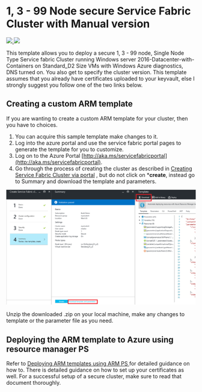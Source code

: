 #  1, 3 - 99 Node secure Service Fabric Cluster with Manual version
<a href="https://portal.azure.com/#create/Microsoft.Template/uri/https%3A%2F%2Fraw.githubusercontent.com%2FAzure%2Fazure-quickstart-templates%2Fmaster%2Fservice-fabric-secure-cluster-5-node-1-nodetype%2Fazuredeploy.json" target="_blank">
    <img src="http://azuredeploy.net/deploybutton.png"/>
</a>
<a href="http://armviz.io/#/?load=https%3A%2F%2Fraw.githubusercontent.com%2FAzure%2Fazure-quickstart-templates%2Fmaster%2Fservice-fabric-secure-cluster-5-node-1-nodetype%2Fazuredeploy.json" target="_blank">
    <img src="http://armviz.io/visualizebutton.png"/>
</a>

This template allows you to deploy a secure 1, 3 - 99  node, Single Node Type Service fabric Cluster running Windows server 2016-Datacenter-with-Containers on Standard_D2 Size VMs with Windows Azure diagnostics, DNS turned on. You also get to specify the cluster version. This template assumes that you already have certificates uploaded to your keyvault, else I strongly suggest you follow one of the two links below.

## Creating a custom ARM template

If you are wanting to create a custom ARM template for your cluster, then you have to choices.

1. You can acquire this sample template make changes to it. 
2. Log into the azure portal and use the service fabric portal pages to generate the template for you to customize.
3. Log on to the Azure Portal [http://aka.ms/servicefabricportal](http://aka.ms/servicefabricportal).
4. Go through the process of creating the cluster as described in [Creating Service Fabric Cluster via portal](https://docs.microsoft.com/azure/service-fabric/service-fabric-cluster-creation-via-portal) , but do not click on ***create**, instead go to Summary and download the template and parameters.


 ![DownloadTemplate][DownloadTemplate]


Unzip the downloaded .zip on your local machine, make any changes to template or the parameter file as you need.


## Deploying the ARM template to Azure using resource manager PS 

Refer to [Deploying ARM templates using ARM PS ](https://azure.microsoft.com/documentation/articles/service-fabric-cluster-creation-via-arm/) for detailed guidance on how to. There is detailed guidance on how to set up your certificates as well. For a successful setup of a secure cluster, make sure to read that document thoroughly. 

<!--Image references-->
[DownloadTemplate]: ./DownloadTemplate.png



